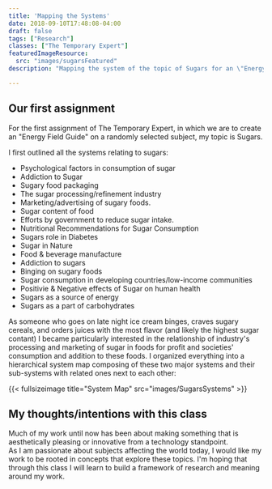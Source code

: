 ```yaml
---
title: 'Mapping the Systems'
date: 2018-09-10T17:48:08-04:00
draft: false
tags: ["Research"]
classes: ["The Temporary Expert"]
featuredImageResource:
  src: "images/sugarsFeatured"
description: "Mapping the system of the topic of Sugars for an \"Energy Field Guide\" - our first assignment for the Temporary Expert."

---
```


## Our first assignment

For the first assignment of The Temporary Expert, in which we are to create an "Energy Field Guide" 
on a randomly selected subject, my topic is Sugars.

I first outlined all the systems relating to sugars:

* Psychological factors in consumption of sugar
* Addiction to Sugar
* Sugary food packaging
* The sugar processing/refinement industry
* Marketing/advertising of sugary foods.
* Sugar content of food
* Efforts by government to reduce sugar intake.
* Nutritional Recommendations for Sugar Consumption
* Sugars role in Diabetes
* Sugar in Nature
* Food & beverage manufacture
* Addiction to sugars
* Binging on sugary foods
* Sugar consumption in developing countries/low-income communities
* Positivie & Negative effects of Sugar on human health
* Sugars as a source of energy
* Sugars as a part of carbohydrates

As someone who goes on late night ice cream binges, craves sugary cereals, and orders juices with the most flavor (and likely the highest sugar contant)
I became particularly interested in the relationship of industry's processing and marketing of sugar in foods for profit
and societies' consumption and addition to these foods. I organized everything into a hierarchical system map
composing of these two major systems and their sub-systems with related ones next to each other:

{{< fullsizeimage title="System Map" src="images/SugarsSystems" >}}

## My thoughts/intentions with this class

Much of my work until now has been about making something that is aesthetically pleasing or innovative from a technology standpoint.  
As I am passionate about subjects affecting the world today, I would like my work to be rooted in concepts that explore these topics.
I'm hoping that through this class I will learn to build a framework of research and meaning around my work.
